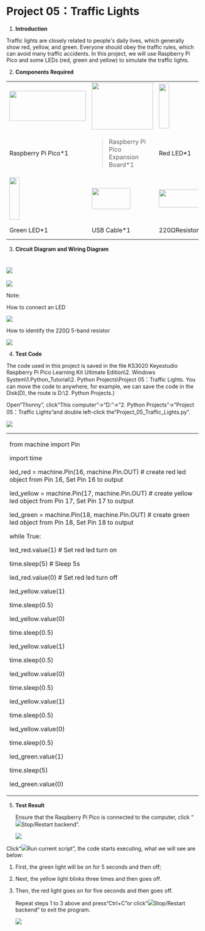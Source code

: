 # Project 05：Traffic Lights

1.  **Introduction**

Traffic lights are closely related to people's daily lives, which
generally show red, yellow, and green. Everyone should obey the traffic
rules, which can avoid many traffic accidents. In this project, we will
use Raspberry Pi Pico and some LEDs (red, green and yellow) to simulate
the traffic lights.

2.  **Components Required**

<table>
<tbody>
<tr class="odd">
<td><img src="https://raw.githubusercontent.com/keyestudio/KS3020-KS3020F-Keyestudio-Raspberry-Pi-Pico-Ultimate-Starter-Kit-Python/master/media/b18fe281156b29c44796f72222718d58.jpeg" style="width:2.07986in;height:0.82778in" /></td>
<td><img src="https://raw.githubusercontent.com/keyestudio/KS3020-KS3020F-Keyestudio-Raspberry-Pi-Pico-Ultimate-Starter-Kit-Python/master/media/bbed91c0b45fcafc7e7163bfeabf68f9.png" style="width:1.67014in;height:1.28472in" /></td>
<td><img src="https://raw.githubusercontent.com/keyestudio/KS3020-KS3020F-Keyestudio-Raspberry-Pi-Pico-Ultimate-Starter-Kit-Python/master/media/afa6edd3ff90b027a6f43995a6fb15a2.png" style="width:0.28333in;height:1.20972in" /></td>
<td><img src="https://raw.githubusercontent.com/keyestudio/KS3020-KS3020F-Keyestudio-Raspberry-Pi-Pico-Ultimate-Starter-Kit-Python/master/media/0c1b0f91b4e56bcbc235d06b48809ac9.png" style="width:0.27986in;height:1.22222in" /></td>
<td></td>
</tr>
<tr class="even">
<td>Raspberry Pi Pico*1</td>
<td><blockquote>
<p>Raspberry Pi Pico Expansion Board*1</p>
</blockquote></td>
<td>Red LED*1</td>
<td>Yellow LED*1</td>
<td></td>
</tr>
<tr class="odd">
<td><img src="https://raw.githubusercontent.com/keyestudio/KS3020-KS3020F-Keyestudio-Raspberry-Pi-Pico-Ultimate-Starter-Kit-Python/master/media/6c688493b558ed5f3e90e7dab38cbd93.png" style="width:0.26736in;height:1.16389in" /></td>
<td><img src="https://raw.githubusercontent.com/keyestudio/KS3020-KS3020F-Keyestudio-Raspberry-Pi-Pico-Ultimate-Starter-Kit-Python/master/media/7dcbd02995be3c142b2f97df7f7c03ce.png" style="width:1.05903in;height:0.56667in" /></td>
<td><img src="https://raw.githubusercontent.com/keyestudio/KS3020-KS3020F-Keyestudio-Raspberry-Pi-Pico-Ultimate-Starter-Kit-Python/master/media/098a2730d0b0a2a4b2079e0fc87fd38b.png" style="width:1.22639in;height:0.49236in" /></td>
<td><img src="https://raw.githubusercontent.com/keyestudio/KS3020-KS3020F-Keyestudio-Raspberry-Pi-Pico-Ultimate-Starter-Kit-Python/master/media/b57b4057770f0bcc43f037c0ab8e1c41.png" style="width:0.44444in;height:1.17361in" /></td>
<td><img src="https://raw.githubusercontent.com/keyestudio/KS3020-KS3020F-Keyestudio-Raspberry-Pi-Pico-Ultimate-Starter-Kit-Python/master/media/c801a7baee258ff7f5f28ac6e9a7097b.png" style="width:0.66736in;height:0.64097in" /></td>
</tr>
<tr class="even">
<td>Green LED*1</td>
<td>USB Cable*1</td>
<td>220ΩResistor*3</td>
<td>Breadboard*1</td>
<td>Jumper Wires</td>
</tr>
</tbody>
</table>

3.  **Circuit Diagram and Wiring Diagram**

# ![](/media/4cf2ad735b0df82d62a5fcdb19ebf3c0.png)

![](/media/98f9db025163638c33095cbd16abe7e7.png)

Note:

How to connect an LED

![](/media/42ff6f405dfa128593827de5aa03e94b.png)

How to identify the 220Ω 5-band resistor

![](/media/55c0199544e9819328f6d5778f10d7d0.png)

4.  **Test Code**

The code used in this project is saved in the file KS3020 Keyestudio
Raspberry Pi Pico Learning Kit Ultimate Edition\\2. Windows
System\\1.Python\_Tutorial\\2. Python Projects\\Project 05：Traffic
Lights. You can move the code to anywhere, for example, we can save the
code in the Disk(D), the route is D:\\2. Python Projects.)

Open“Thonny”, click“This computer”→“D:”→“2. Python Projects”→”Project
05：Traffic Lights”and double left-click
the“Project\_05\_Traffic\_Lights.py”.

![](/media/23e79112920bc111a9bc621dc75162a0.png)

<table>
<tbody>
<tr class="odd">
<td><p>from machine import Pin</p>
<p>import time</p>
<p>led_red = machine.Pin(16, machine.Pin.OUT) # create red led object from Pin 16, Set Pin 16 to output</p>
<p>led_yellow = machine.Pin(17, machine.Pin.OUT) # create yellow led object from Pin 17, Set Pin 17 to output</p>
<p>led_green = machine.Pin(18, machine.Pin.OUT) # create green led object from Pin 18, Set Pin 18 to output</p>
<p>while True:</p>
<p>led_red.value(1) # Set red led turn on</p>
<p>time.sleep(5) # Sleep 5s</p>
<p>led_red.value(0) # Set red led turn off</p>
<p>led_yellow.value(1)</p>
<p>time.sleep(0.5)</p>
<p>led_yellow.value(0)</p>
<p>time.sleep(0.5)</p>
<p>led_yellow.value(1)</p>
<p>time.sleep(0.5)</p>
<p>led_yellow.value(0)</p>
<p>time.sleep(0.5)</p>
<p>led_yellow.value(1)</p>
<p>time.sleep(0.5)</p>
<p>led_yellow.value(0)</p>
<p>time.sleep(0.5)</p>
<p>led_green.value(1)</p>
<p>time.sleep(5)</p>
<p>led_green.value(0)</p></td>
</tr>
</tbody>
</table>

5.  **Test Result**
    
    Ensure that the Raspberry Pi Pico is connected to the computer,
    click “![](/media/27451c8a9c13e29d02bc0f5831cfaf1f.png)Stop/Restart backend”.
    
    ![](/media/914349b7c46f99b24beaada57db00815.png)

Click“![](/media/da852227207616ccd9aff28f19e02690.png)Run current script”, the code starts
executing, what we will see are below:

1.  First, the green light will be on for 5 seconds and then off; 

2.  Next, the yellow light blinks three times and then goes off. 

3.  Then, the red light goes on for five seconds and then goes off. 
    
    Repeat steps 1 to 3 above and press“Ctrl+C”or
    click“![](/media/27451c8a9c13e29d02bc0f5831cfaf1f.png)Stop/Restart backend” to exit the
    program.
    
    ![](/media/ff8674d60cc99a8c3bbef24bf65ae20c.png)
